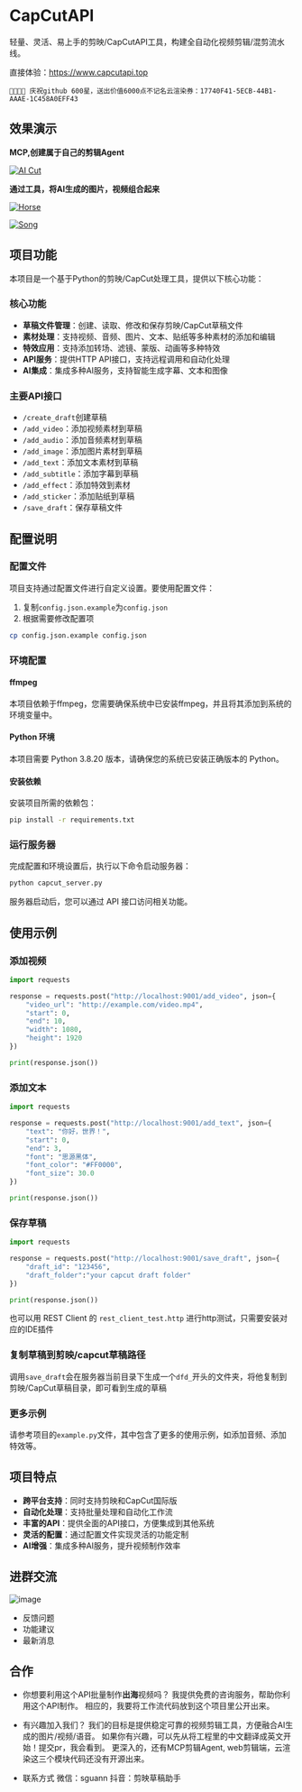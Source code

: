 # CapCutAPI

轻量、灵活、易上手的剪映/CapCutAPI工具，构建全自动化视频剪辑/混剪流水线。

直接体验：https://www.capcutapi.top

```
👏👏👏👏 庆祝github 600星，送出价值6000点不记名云渲染券：17740F41-5ECB-44B1-AAAE-1C458A0EFF43
```

## 效果演示
**MCP,创建属于自己的剪辑Agent**

[![AI Cut](https://img.youtube.com/vi/fBqy6WFC78E/hqdefault.jpg)](https://www.youtube.com/watch?v=fBqy6WFC78E)

**通过工具，将AI生成的图片，视频组合起来**

[![Horse](https://img.youtube.com/vi/IF1RDFGOtEU/hqdefault.jpg)](https://www.youtube.com/watch?v=IF1RDFGOtEU)

[![Song](https://img.youtube.com/vi/rGNLE_slAJ8/hqdefault.jpg)](https://www.youtube.com/watch?v=rGNLE_slAJ8)

## 项目功能

本项目是一个基于Python的剪映/CapCut处理工具，提供以下核心功能：

### 核心功能

- **草稿文件管理**：创建、读取、修改和保存剪映/CapCut草稿文件
- **素材处理**：支持视频、音频、图片、文本、贴纸等多种素材的添加和编辑
- **特效应用**：支持添加转场、滤镜、蒙版、动画等多种特效
- **API服务**：提供HTTP API接口，支持远程调用和自动化处理
- **AI集成**：集成多种AI服务，支持智能生成字幕、文本和图像

### 主要API接口

- `/create_draft`创建草稿
- `/add_video`：添加视频素材到草稿
- `/add_audio`：添加音频素材到草稿
- `/add_image`：添加图片素材到草稿
- `/add_text`：添加文本素材到草稿
- `/add_subtitle`：添加字幕到草稿
- `/add_effect`：添加特效到素材
- `/add_sticker`：添加贴纸到草稿
- `/save_draft`：保存草稿文件

## 配置说明

### 配置文件

项目支持通过配置文件进行自定义设置。要使用配置文件：

1. 复制`config.json.example`为`config.json`
2. 根据需要修改配置项

```bash
cp config.json.example config.json
```

### 环境配置

#### ffmpeg

本项目依赖于ffmpeg，您需要确保系统中已安装ffmpeg，并且将其添加到系统的环境变量中。

#### Python 环境

本项目需要 Python 3.8.20 版本，请确保您的系统已安装正确版本的 Python。

#### 安装依赖

安装项目所需的依赖包：

```bash
pip install -r requirements.txt
```

### 运行服务器

完成配置和环境设置后，执行以下命令启动服务器：

```bash
python capcut_server.py
```

服务器启动后，您可以通过 API 接口访问相关功能。

## 使用示例

### 添加视频

```python
import requests

response = requests.post("http://localhost:9001/add_video", json={
    "video_url": "http://example.com/video.mp4",
    "start": 0,
    "end": 10,
    "width": 1080,
    "height": 1920
})

print(response.json())
```

### 添加文本

```python
import requests

response = requests.post("http://localhost:9001/add_text", json={
    "text": "你好，世界！",
    "start": 0,
    "end": 3,
    "font": "思源黑体",
    "font_color": "#FF0000",
    "font_size": 30.0
})

print(response.json())
```

### 保存草稿

```python
import requests

response = requests.post("http://localhost:9001/save_draft", json={
    "draft_id": "123456",
    "draft_folder":"your capcut draft folder"
})

print(response.json())
```
也可以用 REST Client 的 ```rest_client_test.http``` 进行http测试，只需要安装对应的IDE插件

### 复制草稿到剪映/capcut草稿路径
调用`save_draft`会在服务器当前目录下生成一个`dfd_`开头的文件夹，将他复制到剪映/CapCut草稿目录，即可看到生成的草稿


### 更多示例
请参考项目的`example.py`文件，其中包含了更多的使用示例，如添加音频、添加特效等。


## 项目特点

- **跨平台支持**：同时支持剪映和CapCut国际版
- **自动化处理**：支持批量处理和自动化工作流
- **丰富的API**：提供全面的API接口，方便集成到其他系统
- **灵活的配置**：通过配置文件实现灵活的功能定制
- **AI增强**：集成多种AI服务，提升视频制作效率

## 进群交流
![image](https://github.com/user-attachments/assets/cbaf2cfb-b3d6-4ab1-8517-3f6e79be13e2)


- 反馈问题
- 功能建议
- 最新消息

## 合作
- 你想要利用这个API批量制作**出海**视频吗？
我提供免费的咨询服务，帮助你利用这个API制作。
相应的，我要将工作流代码放到这个项目里公开出来。

- 有兴趣加入我们？
我们的目标是提供稳定可靠的视频剪辑工具，方便融合AI生成的图片/视频/语音。
如果你有兴趣，可以先从将工程里的中文翻译成英文开始！提交pr，我会看到。
更深入的，还有MCP剪辑Agent, web剪辑端，云渲染这三个模块代码还没有开源出来。

- 联系方式
微信：sguann
抖音：剪映草稿助手
